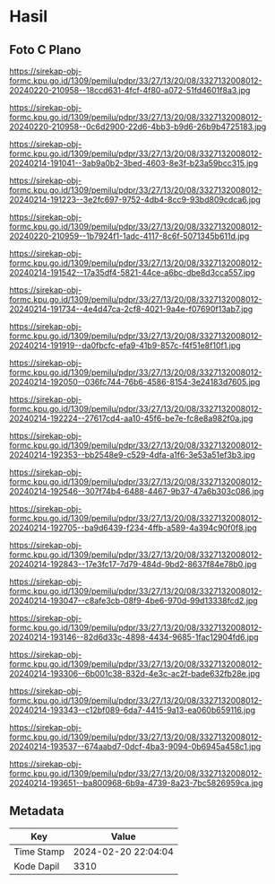 # Hasil

## Foto C Plano

https://sirekap-obj-formc.kpu.go.id/1309/pemilu/pdpr/33/27/13/20/08/3327132008012-20240220-210958--18ccd631-4fcf-4f80-a072-51fd4601f8a3.jpg

https://sirekap-obj-formc.kpu.go.id/1309/pemilu/pdpr/33/27/13/20/08/3327132008012-20240220-210958--0c6d2900-22d6-4bb3-b9d6-26b9b4725183.jpg

https://sirekap-obj-formc.kpu.go.id/1309/pemilu/pdpr/33/27/13/20/08/3327132008012-20240214-191041--3ab9a0b2-3bed-4603-8e3f-b23a59bcc315.jpg

https://sirekap-obj-formc.kpu.go.id/1309/pemilu/pdpr/33/27/13/20/08/3327132008012-20240214-191223--3e2fc697-9752-4db4-8cc9-93bd809cdca6.jpg

https://sirekap-obj-formc.kpu.go.id/1309/pemilu/pdpr/33/27/13/20/08/3327132008012-20240220-210959--1b7924f1-1adc-4117-8c6f-5071345b611d.jpg

https://sirekap-obj-formc.kpu.go.id/1309/pemilu/pdpr/33/27/13/20/08/3327132008012-20240214-191542--17a35df4-5821-44ce-a6bc-dbe8d3cca557.jpg

https://sirekap-obj-formc.kpu.go.id/1309/pemilu/pdpr/33/27/13/20/08/3327132008012-20240214-191734--4e4d47ca-2cf8-4021-9a4e-f07690f13ab7.jpg

https://sirekap-obj-formc.kpu.go.id/1309/pemilu/pdpr/33/27/13/20/08/3327132008012-20240214-191919--da0fbcfc-efa9-41b9-857c-f4f51e8f10f1.jpg

https://sirekap-obj-formc.kpu.go.id/1309/pemilu/pdpr/33/27/13/20/08/3327132008012-20240214-192050--036fc744-76b6-4586-8154-3e24183d7605.jpg

https://sirekap-obj-formc.kpu.go.id/1309/pemilu/pdpr/33/27/13/20/08/3327132008012-20240214-192224--27617cd4-aa10-45f6-be7e-fc8e8a982f0a.jpg

https://sirekap-obj-formc.kpu.go.id/1309/pemilu/pdpr/33/27/13/20/08/3327132008012-20240214-192353--bb2548e9-c529-4dfa-a1f6-3e53a51ef3b3.jpg

https://sirekap-obj-formc.kpu.go.id/1309/pemilu/pdpr/33/27/13/20/08/3327132008012-20240214-192546--307f74b4-6488-4467-9b37-47a6b303c086.jpg

https://sirekap-obj-formc.kpu.go.id/1309/pemilu/pdpr/33/27/13/20/08/3327132008012-20240214-192705--ba9d6439-f234-4ffb-a589-4a394c90f0f8.jpg

https://sirekap-obj-formc.kpu.go.id/1309/pemilu/pdpr/33/27/13/20/08/3327132008012-20240214-192843--17e3fc17-7d79-484d-9bd2-8637f84e78b0.jpg

https://sirekap-obj-formc.kpu.go.id/1309/pemilu/pdpr/33/27/13/20/08/3327132008012-20240214-193047--c8afe3cb-08f9-4be6-970d-99d13338fcd2.jpg

https://sirekap-obj-formc.kpu.go.id/1309/pemilu/pdpr/33/27/13/20/08/3327132008012-20240214-193146--82d6d33c-4898-4434-9685-1fac12904fd6.jpg

https://sirekap-obj-formc.kpu.go.id/1309/pemilu/pdpr/33/27/13/20/08/3327132008012-20240214-193306--6b001c38-832d-4e3c-ac2f-bade632fb28e.jpg

https://sirekap-obj-formc.kpu.go.id/1309/pemilu/pdpr/33/27/13/20/08/3327132008012-20240214-193343--c12bf089-6da7-4415-9a13-ea060b659116.jpg

https://sirekap-obj-formc.kpu.go.id/1309/pemilu/pdpr/33/27/13/20/08/3327132008012-20240214-193537--674aabd7-0dcf-4ba3-9094-0b6945a458c1.jpg

https://sirekap-obj-formc.kpu.go.id/1309/pemilu/pdpr/33/27/13/20/08/3327132008012-20240214-193651--ba800968-6b9a-4739-8a23-7bc5826959ca.jpg


## Metadata

| Key        | Value               |
| ---------- | ------------------- |
| Time Stamp | 2024-02-20 22:04:04 |
| Kode Dapil | 3310                |



